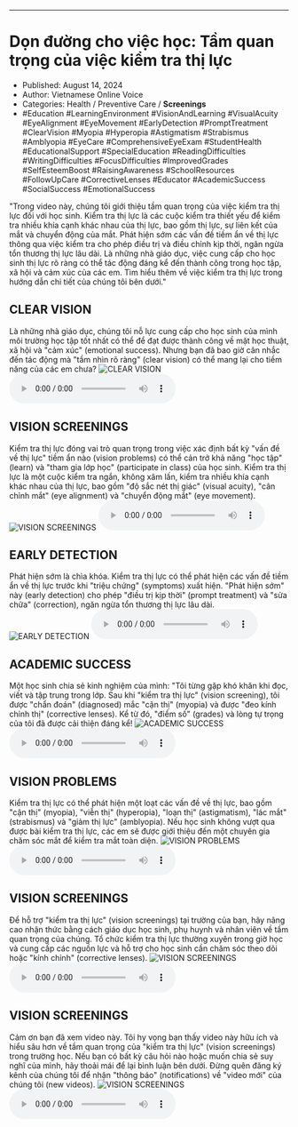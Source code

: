 
---

# Dọn đường cho việc học: Tầm quan trọng của việc kiểm tra thị lực

- Published: August 14, 2024
- Author: Vietnamese Online Voice
- Categories: Health / Preventive Care / **Screenings**
- #Education #LearningEnvironment #VisionAndLearning #VisualAcuity #EyeAlignment #EyeMovement #EarlyDetection #PromptTreatment #ClearVision #Myopia #Hyperopia #Astigmatism #Strabismus #Amblyopia #EyeCare #ComprehensiveEyeExam #StudentHealth #EducationalSupport #SpecialEducation #ReadingDifficulties #WritingDifficulties #FocusDifficulties #ImprovedGrades #SelfEsteemBoost #RaisingAwareness #SchoolResources #FollowUpCare #CorrectiveLenses #Educator #AcademicSuccess #SocialSuccess #EmotionalSuccess

"Trong video này, chúng tôi giới thiệu tầm quan trọng của việc kiểm tra thị lực đối với học sinh. Kiểm tra thị lực là các cuộc kiểm tra thiết yếu để kiểm tra nhiều khía cạnh khác nhau của thị lực, bao gồm thị lực, sự liên kết của mắt và chuyển động của mắt. Phát hiện sớm các vấn đề tiềm ẩn về thị lực thông qua việc kiểm tra cho phép điều trị và điều chỉnh kịp thời, ngăn ngừa tổn thương thị lực lâu dài. Là những nhà giáo dục, việc cung cấp cho học sinh thị lực rõ ràng có thể tác động đáng kể đến thành công trong học tập, xã hội và cảm xúc của các em. Tìm hiểu thêm về việc kiểm tra thị lực trong hướng dẫn chi tiết của chúng tôi bên dưới."


## CLEAR VISION

Là những nhà giáo dục, chúng tôi nỗ lực cung cấp cho học sinh của mình môi trường học tập tốt nhất có thể để đạt được thành công về mặt học thuật, xã hội và "cảm xúc" (emotional success). Nhưng bạn đã bao giờ cân nhắc đến tác động mà "tầm nhìn rõ ràng" (clear vision) có thể mang lại cho tiềm năng của các em chưa?
![CLEAR VISION](https://http-archiver-apis-production-80.schnworks.com/storage/images/transitions/2024-08-14/transition-800667987-Montserrat-Black-673AB7.jpg)
<audio controls>
    <source src="https://http-archiver-apis-production-80.schnworks.com/storage/storage/audio/file-30202727795.mp3" type="audio/mpeg">
</audio>



## VISION SCREENINGS

Kiểm tra thị lực đóng vai trò quan trọng trong việc xác định bất kỳ "vấn đề về thị lực" tiềm ẩn nào (vision problems) có thể cản trở khả năng "học tập" (learn) và "tham gia lớp học" (participate in class) của học sinh. Kiểm tra thị lực là một cuộc kiểm tra ngắn, không xâm lấn, kiểm tra nhiều khía cạnh khác nhau của thị lực, bao gồm "độ sắc nét thị giác" (visual acuity), "cân chỉnh mắt" (eye alignment) và "chuyển động mắt" (eye movement).
![VISION SCREENINGS](https://http-archiver-apis-production-80.schnworks.com/storage/images/transitions/2024-08-14/transition--34530585636-Montserrat-ExtraBold-1A237E.jpg)
<audio controls>
    <source src="https://http-archiver-apis-production-80.schnworks.com/storage/storage/audio/file-34332340678.mp3" type="audio/mpeg">
</audio>



## EARLY DETECTION

Phát hiện sớm là chìa khóa. Kiểm tra thị lực có thể phát hiện các vấn đề tiềm ẩn về thị lực trước khi "triệu chứng" (symptoms) xuất hiện. "Phát hiện sớm" này (early detection) cho phép "điều trị kịp thời" (prompt treatment) và "sửa chữa" (correction), ngăn ngừa tổn thương thị lực lâu dài.
![EARLY DETECTION](https://http-archiver-apis-production-80.schnworks.com/storage/images/transitions/2024-08-14/transition--11224089876-Montserrat-Regular-673AB7.jpg)
<audio controls>
    <source src="https://http-archiver-apis-production-80.schnworks.com/storage/storage/audio/file-9613851692.mp3" type="audio/mpeg">
</audio>



## ACADEMIC SUCCESS

Một học sinh chia sẻ kinh nghiệm của mình: "Tôi từng gặp khó khăn khi đọc, viết và tập trung trong lớp. Sau khi "kiểm tra thị lực" (vision screening), tôi được "chẩn đoán" (diagnosed) mắc "cận thị" (myopia) và được "đeo kính chỉnh thị" (corrective lenses). Kể từ đó, "điểm số" (grades) và lòng tự trọng của tôi đã được cải thiện đáng kể!
![ACADEMIC SUCCESS](https://http-archiver-apis-production-80.schnworks.com/storage/images/transitions/2024-08-14/transition-15796654508-Montserrat-Thin-7B1FA2.jpg)
<audio controls>
    <source src="https://http-archiver-apis-production-80.schnworks.com/storage/storage/audio/file-1328452256.mp3" type="audio/mpeg">
</audio>



## VISION PROBLEMS

Kiểm tra thị lực có thể phát hiện một loạt các vấn đề về thị lực, bao gồm "cận thị" (myopia), "viễn thị" (hyperopia), "loạn thị" (astigmatism), "lác mắt" (strabismus) và "giảm thị lực" (amblyopia). Nếu học sinh không vượt qua được bài kiểm tra thị lực, các em sẽ được giới thiệu đến một chuyên gia chăm sóc mắt để kiểm tra mắt toàn diện.
![VISION PROBLEMS](https://http-archiver-apis-production-80.schnworks.com/storage/images/transitions/2024-08-14/transition--25736540199-Montserrat-Thin-7B1FA2.jpg)
<audio controls>
    <source src="https://http-archiver-apis-production-80.schnworks.com/storage/storage/audio/file-16000990671.mp3" type="audio/mpeg">
</audio>



## VISION SCREENINGS

Để hỗ trợ "kiểm tra thị lực" (vision screenings) tại trường của bạn, hãy nâng cao nhận thức bằng cách giáo dục học sinh, phụ huynh và nhân viên về tầm quan trọng của chúng. Tổ chức kiểm tra thị lực thường xuyên trong giờ học và cung cấp các nguồn lực và hỗ trợ cho học sinh cần chăm sóc theo dõi hoặc "kính chỉnh" (corrective lenses).
![VISION SCREENINGS](https://http-archiver-apis-production-80.schnworks.com/storage/images/transitions/2024-08-14/transition-22230631971-Montserrat-Bold-004895.jpg)
<audio controls>
    <source src="https://http-archiver-apis-production-80.schnworks.com/storage/storage/audio/file-19722620484.mp3" type="audio/mpeg">
</audio>



## VISION SCREENINGS

Cảm ơn bạn đã xem video này. Tôi hy vọng bạn thấy video này hữu ích và hiểu sâu hơn về tầm quan trọng của "kiểm tra thị lực" (vision screenings) trong trường học. Nếu bạn có bất kỳ câu hỏi nào hoặc muốn chia sẻ suy nghĩ của mình, hãy thoải mái để lại bình luận bên dưới. Đừng quên đăng ký kênh của chúng tôi để nhận "thông báo" (notifications) về "video mới" của chúng tôi (new videos).
![VISION SCREENINGS](https://http-archiver-apis-production-80.schnworks.com/storage/images/transitions/2024-08-14/transition-4606346696-Montserrat-ExtraBold-283593.jpg)
<audio controls>
    <source src="https://http-archiver-apis-production-80.schnworks.com/storage/storage/audio/file-16903924478.mp3" type="audio/mpeg">
</audio>

